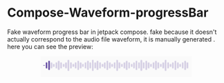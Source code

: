 # Compose-Waveform-progressBar
Fake waveform progress bar in jetpack compose. fake because it doesn't actually correspond to the audio file waveform, it is manually generated .
here you can see the preview:
<p align="center">
  <img src="./Screenshot 2024-07-24 183029.png" width="350" title="preview">
</p>
